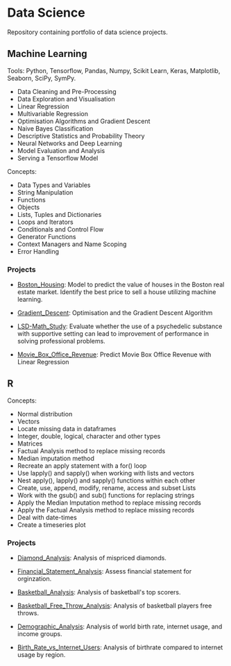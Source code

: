 # Data Science

Repository containing portfolio of data science projects.



## Machine Learning

Tools: Python, Tensorflow, Pandas, Numpy, Scikit Learn, Keras, Matplotlib, Seaborn, SciPy, SymPy.
- Data Cleaning and Pre-Processing
- Data Exploration and Visualisation
- Linear Regression
- Multivariable Regression
- Optimisation Algorithms and Gradient Descent
- Naive Bayes Classification
- Descriptive Statistics and Probability Theory
- Neural Networks and Deep Learning
- Model Evaluation and Analysis
- Serving a Tensorflow Model

Concepts: 
- Data Types and Variables
- String Manipulation
- Functions
- Objects
- Lists, Tuples and Dictionaries
- Loops and Iterators
- Conditionals and Control Flow
- Generator Functions
- Context Managers and Name Scoping
- Error Handling

### Projects

- [Boston_Housing](https://github.com/dt1993/Data-Science/blob/master/Boston_Housing/04%20Multivariable%20Regression.ipynb): Model to predict the value of houses in the Boston real estate market. Identify the best price to sell a house utilizing machine learning.
  
- [Gradient_Descent](https://github.com/dt1993/Data-Science/blob/master/Gradient_Descent/03%20Gradient%20Descent.ipynb): Optimisation and the Gradient Descent Algorithm
  
- [LSD-Math_Study](https://github.com/dt1993/Data-Science/blob/master/LSD-Math_Study/02%20Python%20Intro.ipynb): Evaluate whether the use of a psychedelic substance with supportive setting can lead to improvement of performance in solving professional problems.
  
- [Movie_Box_Office_Revenue](https://github.com/dt1993/Data-Science/blob/master/Movie_Box_Office_Revenue/Linear%20Regression.ipynb): Predict Movie Box Office Revenue with Linear Regression


## R

Concepts:
- Normal distribution
- Vectors
- Locate missing data in dataframes
- Integer, double, logical, character and other types 
- Matrices
- Factual Analysis method to replace missing records
- Median imputation method
- Recreate an apply statement with a for() loop
- Use lapply() and sapply() when working with lists and vectors
- Nest apply(), lapply() and sapply() functions within each other
- Create, use, append, modify, rename, access and subset Lists 
- Work with the gsub() and sub() functions for replacing strings
- Apply the Median Imputation method to replace missing records
- Apply the Factual Analysis method to replace missing records
- Deal with date-times
- Create a timeseries plot


### Projects

- [Diamond_Analysis](https://rpubs.com/dt1993/611281): Analysis of mispriced diamonds.

- [Financial_Statement_Analysis](https://rpubs.com/dt1993/611283): Assess financial statement for orginzation.

- [Basketball_Analysis](https://rpubs.com/dt1993/611437): Analysis of basketball's top scorers.

- [Basketball_Free_Throw_Analysis](https://rpubs.com/dt1993/611484): Analysis of basketball players free throws.

- [Demographic_Analysis](https://rpubs.com/dt1993/611772): Analysis of world birth rate, internet usage, and income groups.

- [Birth_Rate_vs_Internet_Users](https://rpubs.com/dt1993/611800): Analysis of birthrate compared to internet usage by region.
